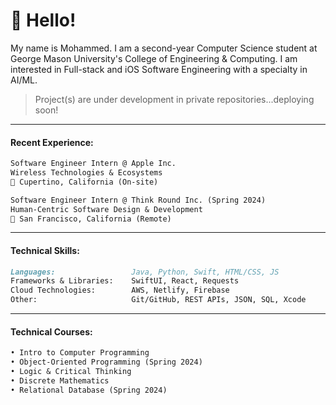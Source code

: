 # :postbox: Hello!
My name is Mohammed. I am a second-year Computer Science student at George Mason University's College of Engineering & Computing. I am interested in Full-stack and iOS Software Engineering with a specialty in AI/ML.

> Project(s) are under development in private repositories...deploying soon!
-----
#### Recent Experience:
```markdown
Software Engineer Intern @ Apple Inc.
Wireless Technologies & Ecosystems
📍 Cupertino, California (On-site)
```
```markdown
Software Engineer Intern @ Think Round Inc. (Spring 2024)
Human-Centric Software Design & Development
📍 San Francisco, California (Remote)
```
-----
#### Technical Skills:
```markdown
Languages:                 Java, Python, Swift, HTML/CSS, JS
Frameworks & Libraries:    SwiftUI, React, Requests
Cloud Technologies:        AWS, Netlify, Firebase
Other:                     Git/GitHub, REST APIs, JSON, SQL, Xcode
```
-----
#### Technical Courses:
```markdown
• Intro to Computer Programming
• Object-Oriented Programming (Spring 2024)
• Logic & Critical Thinking
• Discrete Mathematics
• Relational Database (Spring 2024)
```
